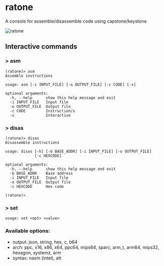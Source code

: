 # ratone
A console for assemble/disassemble code using capstone/keystone

![ratone](https://cloud.githubusercontent.com/assets/1675387/22099706/b8528a18-de2c-11e6-8623-79912abba00c.png)

## Interactive commands

### > asm
```
(ratone)> asm
Assemble instructions

usage: asm [-i INPUT_FILE] [-o OUTPUT_FILE] [-c CODE] [-x]

optional arguments:
  -h, --help      show this help message and exit
  -i INPUT_FILE   Input file
  -o OUTPUT_FILE  Output file
  -c CODE         Instruction/s
  -x              Interactive
```

### > disas
```
(ratone)> disas
Disassemble instructions

usage: disas [-h] [-b BASE_ADDR] [-i INPUT_FILE] [-o OUTPUT_FILE]
             [-c HEXCODE]

optional arguments:
  -h, --help      show this help message and exit
  -b BASE_ADDR    Base address
  -i INPUT_FILE   Input file
  -o OUTPUT_FILE  Output file
  -c HEXCODE      Hex code

(ratone)>
```

### > set
```
usage: set <opt> <value>
```

### Available options:

   * output: json, string, hex, c, b64
   * arch: ppc, x16, x86, x64, ppc64, mips64, sparc, arm_t, arm64, mips32, hexagon, systemz, arm
   * syntax: nasm (intel), att

